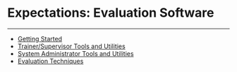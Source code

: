 # Expectations: Evaluation     Software 
---

- [Getting Started](<7d0y.md>)
- [Trainer/Supervisor Tools and Utilities](<7d10.md>)
- [System Administrator Tools and Utilities](<7d12.md>)
- [Evaluation Techniques](<7d14.md>)